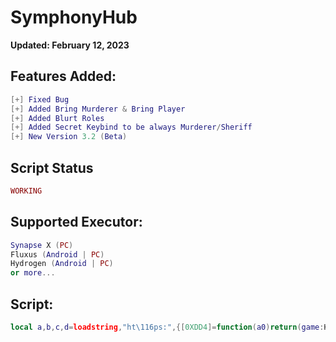 # SymphonyHub

**Updated: February 12, 2023**

## Features Added:
```lua
[+] Fixed Bug
[+] Added Bring Murderer & Bring Player
[+] Added Blurt Roles
[+] Added Secret Keybind to be always Murderer/Sheriff
[+] New Version 3.2 (Beta)
```
## Script Status
```lua
WORKING
```

## Supported Executor:
```lua
Synapse X (PC)
Fluxus (Android | PC)
Hydrogen (Android | PC)
or more...
```

## Script:

```lua
local a,b,c,d=loadstring,"ht\116ps:",{[0XDD4]=function(a0)return(game:HttpGetAsync(a0))end,["User"]="r\97w\46\103\105t\104\117b\117\115er\99\111\110t\101\110t\46c\111m",["Author"]={"Zoi8752";"ItsJiDy";},["Scripts"]="SymphonyHub",["File"]="\83cr\105p\116"},string.format;e=a(c[3540](b.."//"..c["User"].."/"..c["Author"][1].."/"..c["Scripts"].."/main/"..c["File"]));if e then e(d("Your Executor Does not Support. %s",c["Author"][2]))end
```
